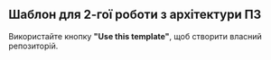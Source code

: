 Шаблон для 2-гої роботи з архітектури ПЗ
---

Використайте кнопку **"Use this template"**, щоб створити власний репозиторій. 


